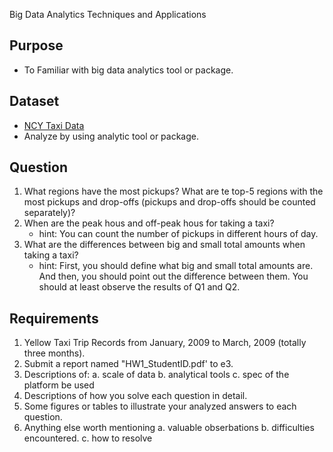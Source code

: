  Big Data Analytics Techniques and Applications

## Purpose

- To Familiar with big data analytics tool or package.

## Dataset 

- [NCY Taxi Data](https://www1.nyc.gov/site/tlc/about/tlc-trip-record-data.page)
- Analyze by using analytic tool or package.

## Question

1. What regions have the most pickups? What are te top-5 regions with the most pickups and drop-offs (pickups and drop-offs should be counted separately)?
2. When are the peak hous and off-peak hous for taking a taxi?
    - hint: You can count the number of pickups in different hours of day.
3. What are the differences between big and small total amounts when taking a taxi?
    - hint: First, you should define what big and small total amounts are. And then, you should point out the difference between them. You should at least observe the results of Q1 and Q2.

## Requirements

1. Yellow Taxi Trip Records from January, 2009 to March, 2009 (totally three months).
2. Submit a report named "HW1_StudentID.pdf' to e3.
3. Descriptions of:
    a. scale of data
    b. analytical tools
    c. spec of the platform be used
4. Descriptions of how you solve each question in detail.
5. Some figures or tables to illustrate your analyzed answers to each question.
6. Anything else worth mentioning
    a. valuable obserbations
    b. difficulties encountered.
    c. how to resolve

